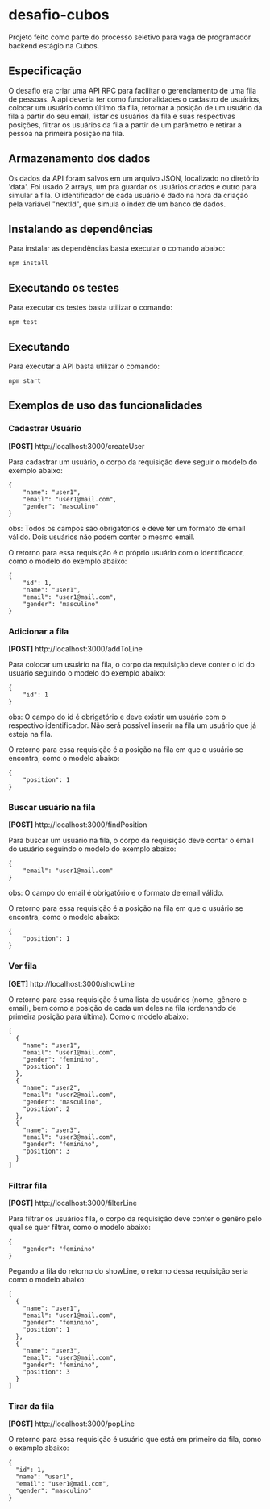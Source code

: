 # desafio-cubos

Projeto feito como parte do processo seletivo para vaga de programador backend estágio na Cubos.

## Especificação

O desafio era criar uma API RPC para facilitar o gerenciamento de uma fila de pessoas. A api deveria ter como funcionalidades o cadastro de usuários, colocar um usuário como último da fila, retornar a posição de um usuário da fila a partir do seu email, listar os usuários da fila e suas respectivas posições, filtrar os usuários da fila a partir de um parâmetro e retirar a pessoa na primeira posição na fila.

## Armazenamento dos dados

Os dados da API foram salvos em um arquivo JSON, localizado no diretório 'data'. Foi usado 2 arrays, um pra guardar os usuários criados e outro para simular a fila. O identificador de cada usuário é dado na hora da criação pela variável "nextId", que simula o index de um banco de dados.

## Instalando as dependências

Para instalar as dependências basta executar o comando abaixo:

```
npm install
```

## Executando os testes

Para executar os testes basta utilizar o comando:

```
npm test
```

## Executando

Para executar a API basta utilizar o comando:

```
npm start
```

## Exemplos de uso das funcionalidades

### Cadastrar Usuário

**[POST]** http://localhost:3000/createUser

Para cadastrar um usuário, o corpo da requisição deve seguir o modelo do exemplo abaixo:

```
{
    "name": "user1",
    "email": "user1@mail.com",
    "gender": "masculino"
}
```

obs: Todos os campos são obrigatórios e deve ter um formato de email válido. Dois usuários não podem conter o mesmo email.

O retorno para essa requisição é o próprio usuário com o identificador, como o modelo do exemplo abaixo:

```
{
    "id": 1,
    "name": "user1",
    "email": "user1@mail.com",
    "gender": "masculino"
}
```

### Adicionar a fila

**[POST]** http://localhost:3000/addToLine

Para colocar um usuário na fila, o corpo da requisição deve conter o id do usuário seguindo o modelo do exemplo abaixo:

```
{
    "id": 1
}
```

obs: O campo do id é obrigatório e deve existir um usuário com o respectivo identificador. Não será possível inserir na fila um usuário que já esteja na fila.

O retorno para essa requisição é a posição na fila em que o usuário se encontra, como o modelo abaixo:

```
{
    "position": 1
}
```

### Buscar usuário na fila

**[POST]** http://localhost:3000/findPosition

Para buscar um usuário na fila, o corpo da requisição deve contar o email do usuário seguindo o modelo do exemplo abaixo:

```
{
    "email": "user1@mail.com"
}
```

obs: O campo do email é obrigatório e o formato de email válido.

O retorno para essa requisição é a posição na fila em que o usuário se encontra, como o modelo abaixo:

```
{
    "position": 1
}
```

### Ver fila

**[GET]** http://localhost:3000/showLine

O retorno para essa requisição é uma lista de usuários (nome, gênero e email), bem como a posição de cada um deles na fila (ordenando de primeira posição para última). Como o modelo abaixo:

```
[
  {
    "name": "user1",
    "email": "user1@mail.com",
    "gender": "feminino",
    "position": 1
  },
  {
    "name": "user2",
    "email": "user2@mail.com",
    "gender": "masculino",
    "position": 2
  },
  {
    "name": "user3",
    "email": "user3@mail.com",
    "gender": "feminino",
    "position": 3
  }
]
```

### Filtrar fila

**[POST]** http://localhost:3000/filterLine

Para filtrar os usuários fila, o corpo da requisição deve conter o genêro pelo qual se quer filtrar, como o modelo abaixo:

```
{
    "gender": "feminino"
}
```

Pegando a fila do retorno do showLine, o retorno dessa requisição seria como o modelo abaixo:

```
[
  {
    "name": "user1",
    "email": "user1@mail.com",
    "gender": "feminino",
    "position": 1
  },
  {
    "name": "user3",
    "email": "user3@mail.com",
    "gender": "feminino",
    "position": 3
  }
]
```

### Tirar da fila

**[POST]** http://localhost:3000/popLine

O retorno para essa requisição é usuário que está em primeiro da fila, como o exemplo abaixo:

```
{
  "id": 1,
  "name": "user1",
  "email": "user1@mail.com",
  "gender": "masculino"
}
```
